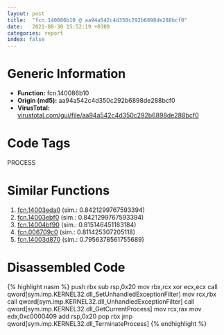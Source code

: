 ```yaml
---
layout: post
title:  "fcn.140086b10 @ aa94a542c4d350c292b6898de288bcf0"
date:   2021-08-30 15:52:19 +0300
categories: report
index: false
---
```


# Generic Information
- **Function:** fcn.140086b10
- **Origin (md5):** aa94a542c4d350c292b6898de288bcf0
- **VirusTotal:** [virustotal.com/gui/file/aa94a542c4d350c292b6898de288bcf0][virustotal_ref]

# Code Tags
<span class="tag" id="PROCESS">PROCESS</span>


# Similar Functions

1. [fcn.14003eda0][similar_1_ref] (sim.: 0.8421299767593394)
2. [fcn.14003ebf0][similar_2_ref] (sim.: 0.8421299767593394)
3. [fcn.14004bf90][similar_3_ref] (sim.: 0.815146451183184)
4. [fcn.006709c0][similar_4_ref] (sim.: 0.811425307205118)
5. [fcn.14003d870][similar_5_ref] (sim.: 0.7956378561755689)


# Disassembled Code

{% highlight nasm %}
push rbx
sub rsp,0x20
mov rbx,rcx
xor ecx,ecx
call qword[sym.imp.KERNEL32.dll_SetUnhandledExceptionFilter]
mov rcx,rbx
call qword[sym.imp.KERNEL32.dll_UnhandledExceptionFilter]
call qword[sym.imp.KERNEL32.dll_GetCurrentProcess]
mov rcx,rax
mov edx,0xc0000409
add rsp,0x20
pop rbx
jmp qword[sym.imp.KERNEL32.dll_TerminateProcess]
{% endhighlight %}


[similar_1_ref]: /report/fcn.14003eda0@3bee9e0608c478ffce0d10559aae732b
[similar_2_ref]: /report/fcn.14003ebf0@3bee9e0608c478ffce0d10559aae732b
[similar_3_ref]: /report/fcn.14004bf90@3bee9e0608c478ffce0d10559aae732b
[similar_4_ref]: /report/fcn.006709c0@a5905e3c253c25bbaf727a1a18fe8ed1
[similar_5_ref]: /report/fcn.14003d870@3bee9e0608c478ffce0d10559aae732b
[virustotal_ref]: https://www.virustotal.com/gui/file/aa94a542c4d350c292b6898de288bcf0